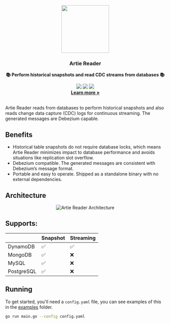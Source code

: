 <div align="center">
  <img height="150px" src="https://github.com/artie-labs/transfer/assets/4412200/238df0c7-6087-4ddc-b83b-24638212af6a"/>
  <h3>Artie Reader</h3>
  <p><b>📚 Perform historical snapshots and read CDC streams from databases 📚</b></p>
  <a href="https://artie.com/slack"><img src="https://img.shields.io/badge/slack-@artie-blue.svg?logo=slack"/></a>
  <a href="https://github.com/artie-labs/reader/blob/master/LICENSE.txt"><img src="https://user-images.githubusercontent.com/4412200/201544613-a7197bc4-8b61-4fc5-bf09-68ee10133fd7.svg"/></a>
  <img src="https://github.com/artie-labs/reader/actions/workflows/gha-go-test.yaml/badge.svg"/>
  <br/>
  <b><a target="_blank" href="https://artie.com" >Learn more »</a></b>
</div>
<br/>

Artie Reader reads from databases to perform historical snapshots and also reads change data capture (CDC) logs for continuous streaming. The generated messages are Debezium capable.

## Benefits
* Historical table snapshots do not require database locks, which means Artie Reader minimizes impact to database performance and avoids situations like replication slot overflow.
* Debezium compatible. The generated messages are consistent with Debezium’s message format.
* Portable and easy to operate. Shipped as a standalone binary with no external dependencies.

## Architecture
<div align="center">
  <img alt="Artie Reader Architecture" src="https://github.com/artie-labs/reader/assets/4412200/d088853a-1e2f-465e-b573-c19ad07e0f04"/>
</div>

## Supports:

|            | Snapshot | Streaming |
|------------|----------|-----------|
| DynamoDB   | ✅        | ✅         |
| MongoDB    | ✅        | ❌         |
| MySQL      | ✅        | ❌         |
| PostgreSQL | ✅        | ❌         |


## Running

To get started, you'll need a `config.yaml` file, you can see examples of this in the [examples](https://github.com/artie-labs/reader/tree/master/examples) folder.

```bash
go run main.go --config config.yaml
```
